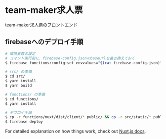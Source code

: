 # team-maker求人票

team-maker求人票のフロントエンド

## firebaseへのデプロイ手順

``` bash
# 環境変数の設定
# コマンド実行前に、firebase-config.jsonのbaseUrlを書き換えておく
$ firebase functions:config:set envvalues="$(cat firebase-config.json)"

# src/ の準備
$ cd src/
$ yarn install
$ yarn build

# functions/ の準備
$ cd functions/
$ yarn install

# デプロイ手順
$ cp -r functions/nuxt/dist/client/* public/ && cp -r src/static/* public/
$ firebase deploy
```

For detailed explanation on how things work, check out [Nuxt.js docs](https://nuxtjs.org).
